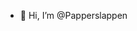 - 👋 Hi, I’m @Papperslappen

<!---
Papperslappen/Papperslappen is a ✨ special ✨ repository because its `README.md` (this file) appears on your GitHub profile.
You can click the Preview link to take a look at your changes.
--->
